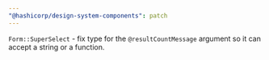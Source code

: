 ```yaml
---
"@hashicorp/design-system-components": patch
---
```


<!-- START components/super-select -->
`Form::SuperSelect` - fix type for the `@resultCountMessage` argument so it can accept a string or a function.
<!-- END -->